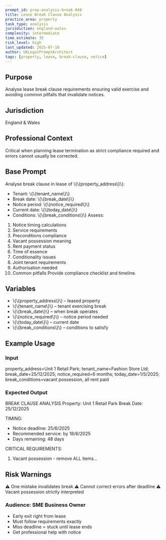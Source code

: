 ```yaml
---
prompt_id: prop-analysis-break-048
title: Lease Break Clause Analysis
practice_area: property
task_type: analysis
jurisdiction: england-wales
complexity: intermediate
time_estimate: 35
risk_level: high
last_updated: 2025-07-10
author: UKLegalPromptArchitect
tags: [property, lease, break-clause, notice]
---
```


## Purpose
Analyse lease break clause requirements ensuring valid exercise and avoiding common pitfalls that invalidate notices.

## Jurisdiction
England & Wales

## Professional Context
Critical when planning lease termination as strict compliance required and errors cannot usually be corrected.

## Base Prompt
Analyse break clause in lease of \\{\\{property_address\\}\\}:
- Tenant: \\{\\{tenant_name\\}\\}
- Break date: \\{\\{break_date\\}\\}
- Notice period: \\{\\{notice_required\\}\\}
- Current date: \\{\\{today_date\\}\\}
- Conditions: \\{\\{break_conditions\\}\\}
Assess:
1. Notice timing calculations
2. Service requirements
3. Preconditions compliance
4. Vacant possession meaning
5. Rent payment status
6. Time of essence
7. Conditionality issues
8. Joint tenant requirements
9. Authorisation needed
10. Common pitfalls
Provide compliance checklist and timeline.

## Variables
- \\{\\{property_address\\}\\} – leased property
- \\{\\{tenant_name\\}\\} – tenant exercising break
- \\{\\{break_date\\}\\} – when break operates
- \\{\\{notice_required\\}\\} – notice period needed
- \\{\\{today_date\\}\\} – current date
- \\{\\{break_conditions\\}\\} – conditions to satisfy

## Example Usage
### Input
property_address=Unit 1 Retail Park; tenant_name=Fashion Store Ltd; break_date=25/12/2025; notice_required=6 months; today_date=1/5/2025; break_conditions=vacant possession, all rent paid

### Expected Output
BREAK CLAUSE ANALYSIS
Property: Unit 1 Retail Park
Break Date: 25/12/2025

TIMING:
- Notice deadline: 25/6/2025
- Recommended service: by 18/6/2025
- Days remaining: 48 days

CRITICAL REQUIREMENTS:
1. Vacant possession - remove ALL items...

## Risk Warnings
⚠️ One mistake invalidates break
⚠️ Cannot correct errors after deadline
⚠️ Vacant possession strictly interpreted

### Audience: SME Business Owner
- Early exit right from lease
- Must follow requirements exactly
- Miss deadline = stuck until lease ends
- Get professional help with notice
